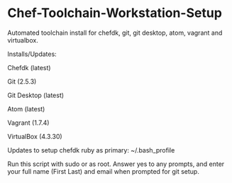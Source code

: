 # Chef-Toolchain-Workstation-Setup
Automated toolchain install for chefdk, git, git desktop, atom, vagrant and virtualbox.

Installs/Updates:<p>
Chefdk (latest)<p>
Git (2.5.3)<p>
Git Desktop (latest)<p>
Atom (latest)<p>
Vagrant (1.7.4)<p>
VirtualBox (4.3.30)<p>

Updates to setup chefdk ruby as primary:
~/.bash_profile

Run this script with sudo or as root. Answer yes to any prompts, and enter your full name (First Last) and email when prompted for git setup.
